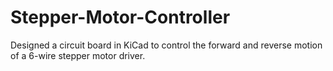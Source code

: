 # Stepper-Motor-Controller
Designed a circuit board in KiCad to control the forward and reverse motion of a 6-wire stepper motor driver.
